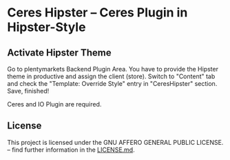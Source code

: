 # Ceres Hipster – Ceres Plugin in Hipster-Style

<div class="container-toc"></div>

## Activate Hipster Theme

Go to plentymarkets Backend Plugin Area. You have to provide the Hipster theme in productive and assign the client (store). Switch to "Content" tab and check the "Template: Override Style" entry in "CeresHipster" section. Save, finished!

<div class="alert alert-info" role="alert">
    Ceres and IO Plugin are required.
</div>

## License

This project is licensed under the GNU AFFERO GENERAL PUBLIC LICENSE. – find further information in the [LICENSE.md](https://github.com/plentymarkets/plugin-ceres/blob/stable/LICENSE.md).
